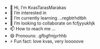 - 👋 Hi, I’m KvasTarasMarakas
- 👀 I’m interested in
- 🌱 I’m currently learning ...regbtrhdtbh
- 💞️ I’m looking to collaborate on fcfjyyukhjk
- 📫 How to reach me ...
- 😄 Pronouns: .gfbgfmjyrhhb
- ⚡ Fun fact: love kvas, very looooove
<!---
KvasTarasMarakas/KvasTarasMarakas is a ✨ special ✨ repository because its `README.md` (this file) appears on your GitHub profile.
You can click the Preview link to take a look at your changes.
---
